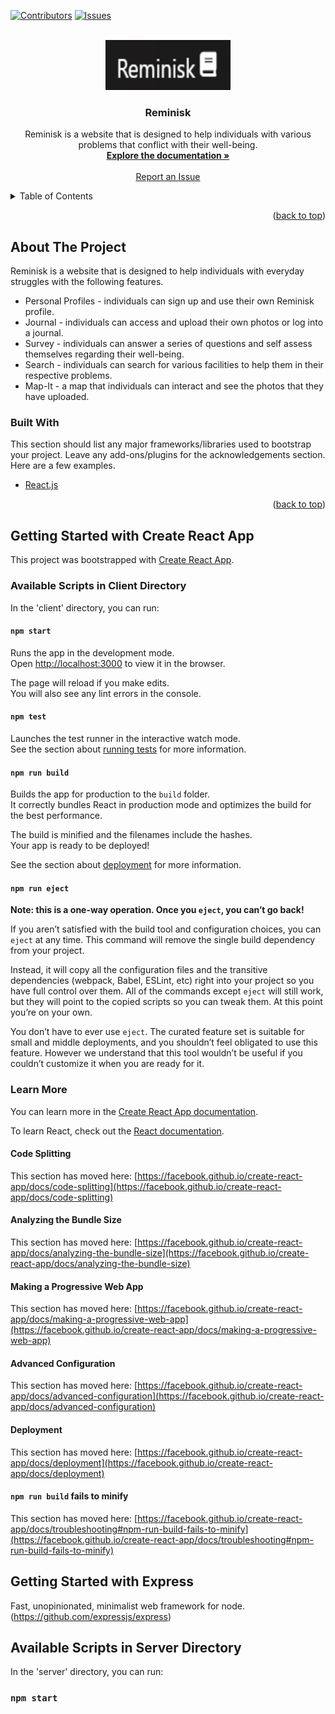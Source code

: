 [![Contributors][contributors-shield]][contributors-url]
[![Issues][issues-shield]][issues-url]

<!-- PROJECT LOGO -->
<br />
<div align="center">
  <a href="https://github.com/arnoldosolis/Reminisk">
    <img src="/client/public/images/reminisk_logo.png" alt="Logo" width="200" height="80">
  </a>

  <h3 align="center">Reminisk</h3>

  <p align="center">
    Reminisk is a website that is designed to help individuals with various problems that conflict with their well-being.
    <br />
    <a href="https://github.com/arnoldosolis/Reminisk"><strong>Explore the documentation »</strong></a>
    <br />
    <br />
    <a href="https://github.com/arnoldosolis/Reminisk/issues">Report an Issue</a>
  </p>
</div>


<!-- TABLE OF CONTENTS -->
<details>
  <summary>Table of Contents</summary>
  <ol>
    <li>
      <a href="#about-the-project">About The Project</a>
      <ul>
        <li><a href="#built-with">Built With</a></li>
      </ul>
    </li>
    <li>
      <a href="#getting-started-react">Getting Started with Create React App</a>
      <ul>
        <li><a href="#prerequisites">Available Scripts in Client Directory</a></li>
      </ul>
      <a href="#getting-started-express">Getting Started with Express</a>
    </li>
  </ol>
</details>
<p align="right">(<a href="#top">back to top</a>)</p>

<!-- ABOUT THE PROJECT -->
## About The Project

Reminisk is a website that is designed to help individuals with everyday struggles with the following features.
* Personal Profiles - individuals can sign up and use their own Reminisk profile.
* Journal - individuals can access and upload their own photos or log into a journal.
* Survey - individuals can answer a series of questions and self assess themselves regarding their well-being.
* Search - individuals can search for various facilities to help them in their respective problems.
* Map-It - a map that individuals can interact and see the photos that they have uploaded.


### Built With

This section should list any major frameworks/libraries used to bootstrap your project. Leave any add-ons/plugins for the acknowledgements section. Here are a few examples.

* [React.js](https://reactjs.org/)
<p align="right">(<a href="#top">back to top</a>)</p>


## Getting Started with Create React App

This project was bootstrapped with [Create React App](https://github.com/facebook/create-react-app).

### Available Scripts in Client Directory

In the 'client' directory, you can run:

#### `npm start`

Runs the app in the development mode.\
Open [http://localhost:3000](http://localhost:3000) to view it in the browser.

The page will reload if you make edits.\
You will also see any lint errors in the console.

#### `npm test`

Launches the test runner in the interactive watch mode.\
See the section about [running tests](https://facebook.github.io/create-react-app/docs/running-tests) for more information.

#### `npm run build`

Builds the app for production to the `build` folder.\
It correctly bundles React in production mode and optimizes the build for the best performance.

The build is minified and the filenames include the hashes.\
Your app is ready to be deployed!

See the section about [deployment](https://facebook.github.io/create-react-app/docs/deployment) for more information.

#### `npm run eject`

**Note: this is a one-way operation. Once you `eject`, you can’t go back!**

If you aren’t satisfied with the build tool and configuration choices, you can `eject` at any time. This command will remove the single build dependency from your project.

Instead, it will copy all the configuration files and the transitive dependencies (webpack, Babel, ESLint, etc) right into your project so you have full control over them. All of the commands except `eject` will still work, but they will point to the copied scripts so you can tweak them. At this point you’re on your own.

You don’t have to ever use `eject`. The curated feature set is suitable for small and middle deployments, and you shouldn’t feel obligated to use this feature. However we understand that this tool wouldn’t be useful if you couldn’t customize it when you are ready for it.

### Learn More

You can learn more in the [Create React App documentation](https://facebook.github.io/create-react-app/docs/getting-started).

To learn React, check out the [React documentation](https://reactjs.org/).

#### Code Splitting

This section has moved here: [https://facebook.github.io/create-react-app/docs/code-splitting](https://facebook.github.io/create-react-app/docs/code-splitting)

#### Analyzing the Bundle Size

This section has moved here: [https://facebook.github.io/create-react-app/docs/analyzing-the-bundle-size](https://facebook.github.io/create-react-app/docs/analyzing-the-bundle-size)

#### Making a Progressive Web App

This section has moved here: [https://facebook.github.io/create-react-app/docs/making-a-progressive-web-app](https://facebook.github.io/create-react-app/docs/making-a-progressive-web-app)

#### Advanced Configuration

This section has moved here: [https://facebook.github.io/create-react-app/docs/advanced-configuration](https://facebook.github.io/create-react-app/docs/advanced-configuration)

#### Deployment

This section has moved here: [https://facebook.github.io/create-react-app/docs/deployment](https://facebook.github.io/create-react-app/docs/deployment)

#### `npm run build` fails to minify

This section has moved here: [https://facebook.github.io/create-react-app/docs/troubleshooting#npm-run-build-fails-to-minify](https://facebook.github.io/create-react-app/docs/troubleshooting#npm-run-build-fails-to-minify)

## Getting Started with Express
Fast, unopinionated, minimalist web framework for node.(https://github.com/expressjs/express)

## Available Scripts in Server Directory

In the 'server' directory, you can run:

### `npm start`

<!-- MARKDOWN LINKS & IMAGES -->
[contributors-shield]: https://img.shields.io/badge/Contributors-5-blue
[contributors-url]: https://github.com/arnoldosolis/Reminisk/graphs/contributors
[issues-shield]: https://img.shields.io/badge/Issues-1-red
[issues-url]: https://github.com/arnoldosolis/Reminisk/issues


